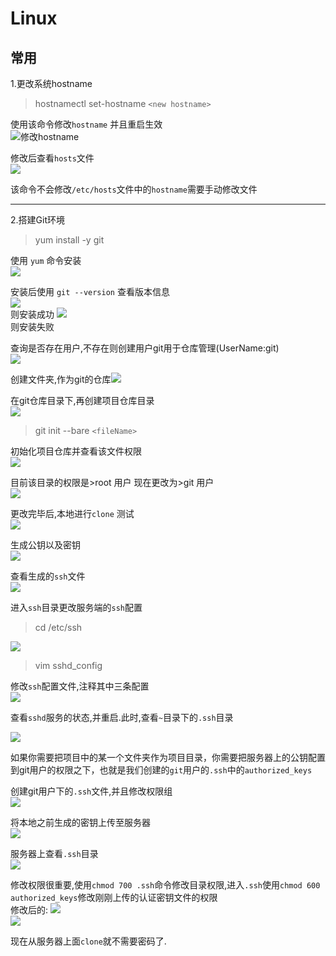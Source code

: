 # Linux

## 常用

1.更改系统hostname<br>
> hostnamectl set-hostname `<new hostname>`

使用该命令修改`hostname` 并且重启生效<br>
![修改hostname](images/Linux/修改hostname-1.png)

修改后查看`hosts`文件<br>
![](images/Linux/修改hostname-2.png)

该命令不会修改`/etc/hosts`文件中的`hostname`需要手动修改文件

---

2.搭建Git环境
> yum install -y git

使用 `yum` 命令安装<br>
![](images/Linux/yum安装git.png)

安装后使用 `git --version` 查看版本信息<br>
![](images/Linux/查看git版本-success.png)<br>
则安装成功
![](images/Linux/查看git版本-fail.png)<br>
则安装失败

查询是否存在用户,不存在则创建用户git用于仓库管理(UserName:git)<br>
![](/images/Linux/新建git用户并设置密码.png)

创建文件夹,作为git的仓库![](images/Linux/创建git仓库.png)

在git仓库目录下,再创建项目仓库目录<br>
![](images/Linux/创建项目仓库.png)

> git init --bare `<fileName>`

初始化项目仓库并查看该文件权限<br>
![](images/Linux/初始化仓库并查看权限.png)

目前该目录的权限是>root 用户 现在更改为>git 用户<br>
![](images/Linux/更改目录权限.png)

更改完毕后,本地进行`clone` 测试<br>
![](images/Linux/本地clone测试.png)

生成公钥以及密钥<br>
![](images/Linux/本地bash生成ssh文件.png)

查看生成的`ssh`文件<br>
![](images/Linux/ssh文件.png)

进入`ssh`目录更改服务端的`ssh`配置<br>
> cd /etc/ssh

![](images/Linux/进入ssh路径.png)

> vim sshd_config

修改`ssh`配置文件,注释其中三条配置<br>
![](images/Linux/注释ssh配置文件.png)

查看`sshd`服务的状态,并重启.此时,查看`~`目录下的`.ssh`目录

![](images/Linux/查看.ssh目录.png)

如果你需要把项目中的某一个文件夹作为项目目录，你需要把服务器上的公钥配置到git用户的权限之下，也就是我们创建的`git`用户的`.ssh`中的`authorized_keys`

创建git用户下的`.ssh`文件,并且修改权限组<br>
![](images/Linux/创建git用户下的.ssh文件.png)

将本地之前生成的密钥上传至服务器<br>
![](images/Linux/本地密钥写入服务器.png)

服务器上查看`.ssh`目录<br>
![](images/Linux/本地上传的密钥.png)

修改权限很重要,使用`chmod 700 .ssh`命令修改目录权限,进入`.ssh`使用`chmod 600 authorized_keys`修改刚刚上传的认证密钥文件的权限<br>
修改后的:
![](images/Linux/修改.ssh文件权限.png)<br>
![](images/Linux/修改.ssh目录下的认证秘钥文件权限.png)

现在从服务器上面`clone`就不需要密码了.
